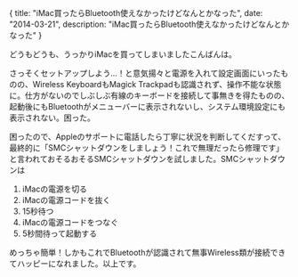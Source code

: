 {
  title: "iMac買ったらBluetooth使えなかったけどなんとかなった",
  date: "2014-03-21",
  description: "iMac買ったらBluetooth使えなかったけどなんとかなった"
}

どうもどうも、うっかりiMacを買ってしまいましたこんばんは。

さっそくセットアップしよう...！と意気揚々と電源を入れて設定画面にいったものの、Wireless KeyboardもMagick Trackpadも認識されず、操作不能な状態に。仕方がないのでしぶしぶ有線のキーボードを接続して事無きを得たものの、起動後にもBluetoothがメニューバーに表示されないし、システム環境設定にも表示されない。困った。

困ったので、Appleのサポートに電話したら丁寧に状況を判断してくだすって、最終的に「SMCシャットダウンをしましょう！これで無理だったら修理です」と言われておそるおそるSMCシャットダウンを試しました。SMCシャットダウンは

1. iMacの電源を切る
2. iMacの電源コードを抜く
3. 15秒待つ
4. iMacの電源コードをつなぐ
5. 5秒間待って起動する

めっちゃ簡単！しかもこれでBluetoothが認識されて無事Wireless類が接続できてハッピーになれました。以上です。
